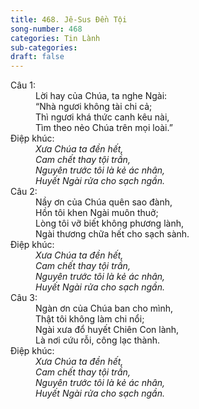 ```yaml
---
title: 468. Jê-Sus Đền Tội
song-number: 468
categories: Tin Lành
sub-categories: 
draft: false
---
```

<dl><dt>Câu 1:</dt><dd data-verse="1">Lời hay của Chúa, ta nghe Ngài: <br/>“Nhà ngươi không tài chi cả; <br/>Thì ngươi khá thức canh kêu nài, <br/>Tìm theo nẻo Chúa trên mọi loài.” </dd><dt>Điệp khúc:</dt><dd data-chorus="1"><em>Xưa Chúa ta đền hết, <br/>Cam chết thay tội trần, <br/>Nguyên trước tôi là kẻ ác nhân, <br/>Huyết Ngài rửa cho sạch ngần. </em></dd><dt>Câu 2:</dt><dd data-verse="2">Nầy ơn của Chúa quên sao đành, <br/>Hồn tôi khen Ngài muôn thuở; <br/>Lòng tôi vỡ biết không phương lành, <br/>Ngài thương chữa hết cho sạch sành. </dd><dt>Điệp khúc:</dt><dd data-chorus="1"><em>Xưa Chúa ta đền hết, <br/>Cam chết thay tội trần, <br/>Nguyên trước tôi là kẻ ác nhân, <br/>Huyết Ngài rửa cho sạch ngần. </em></dd><dt>Câu 3:</dt><dd data-verse="3">Ngàn ơn của Chúa ban cho mình, <br/>Thật tôi không làm chi nổi; <br/>Ngài xưa đổ huyết Chiên Con lành, <br/>Là nơi cứu rỗi, công lạc thành. </dd><dt>Điệp khúc:</dt><dd data-chorus="1"><em>Xưa Chúa ta đền hết, <br/>Cam chết thay tội trần, <br/>Nguyên trước tôi là kẻ ác nhân, <br/>Huyết Ngài rửa cho sạch ngần. </em></dd></dl>